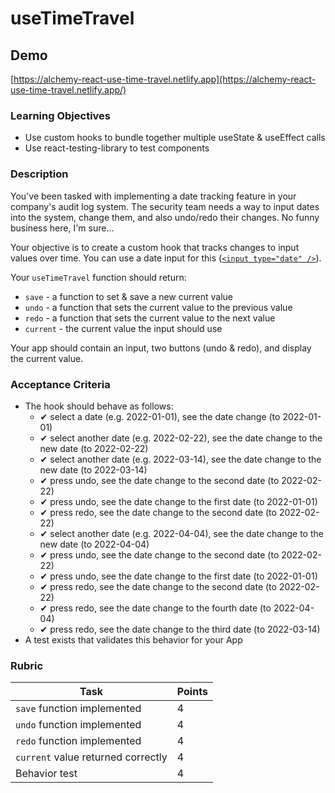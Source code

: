 useTimeTravel
=============

Demo[](https://alchemycodelab.github.io/react-use-time-travel/#demo)
--------------------------------------------------------------------

[https://alchemy-react-use-time-travel.netlify.app](https://alchemy-react-use-time-travel.netlify.app/)

### Learning Objectives[](https://alchemycodelab.github.io/react-use-time-travel/#learning-objectives)

-   Use custom hooks to bundle together multiple useState & useEffect calls
-   Use react-testing-library to test components

### Description[](https://alchemycodelab.github.io/react-use-time-travel/#description)

You've been tasked with implementing a date tracking feature in your company's audit log system. The security team needs a way to input dates into the system, change them, and also undo/redo their changes. No funny business here, I'm sure...

Your objective is to create a custom hook that tracks changes to input values over time. You can use a date input for this ([`<input type="date" />`](https://developer.mozilla.org/en-US/docs/Web/HTML/Element/input/date)).

Your `useTimeTravel` function should return:

-   `save` - a function to set & save a new current value
-   `undo` - a function that sets the current value to the previous value
-   `redo` - a function that sets the current value to the next value
-   `current` - the current value the input should use

Your app should contain an input, two buttons (undo & redo), and display the current value.

### Acceptance Criteria[](https://alchemycodelab.github.io/react-use-time-travel/#acceptance-criteria)

-   The hook should behave as follows:
    -  ✔ select a date (e.g. 2022-01-01), see the date change (to 2022-01-01)
    -  ✔ select another date (e.g. 2022-02-22), see the date change to the new date (to 2022-02-22)
    -  ✔ select another date (e.g. 2022-03-14), see the date change to the new date (to 2022-03-14)
    -  ✔ press undo, see the date change to the second date (to 2022-02-22)
    -  ✔ press undo, see the date change to the first date (to 2022-01-01)
    -  ✔ press redo, see the date change to the second date (to 2022-02-22)
    -  ✔ select another date (e.g. 2022-04-04), see the date change to the new date (to 2022-04-04)
    -  ✔ press undo, see the date change to the second date (to 2022-02-22)
    -  ✔ press undo, see the date change to the first date (to 2022-01-01)
    -  ✔ press redo, see the date change to the second date (to 2022-02-22)
    -  ✔ press redo, see the date change to the fourth date (to 2022-04-04)
    -  ✔ press redo, see the date change to the third date (to 2022-03-14)
-   A test exists that validates this behavior for your App

### Rubric[](https://alchemycodelab.github.io/react-use-time-travel/#rubric)

| Task | Points |
| --- | --- |
| `save` function implemented | 4 |
| `undo` function implemented | 4 |
| `redo` function implemented | 4 |
| `current` value returned correctly | 4 |
| Behavior test | 4 |